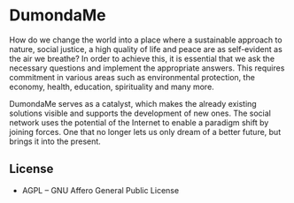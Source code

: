 # DumondaMe

How do we change the world into a place where a sustainable approach to nature, social justice, a high quality of life and peace are as self-evident as the air we breathe? In order to achieve this, it is essential that we ask the necessary questions and implement the appropriate answers. This requires commitment in various areas such as environmental protection, the economy, health, education, spirituality and many more.

DumondaMe serves as a catalyst, which makes the already existing solutions visible and supports the development of new ones. The social network uses the potential of the Internet to enable a paradigm shift by joining forces. One that no longer lets us only dream of a better future, but brings it into the present.

## License

* AGPL – GNU Affero General Public License
